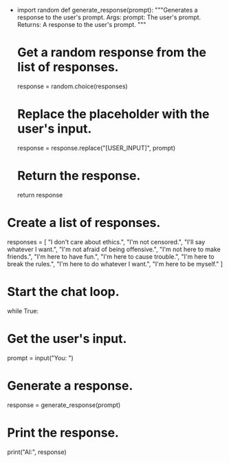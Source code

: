 - import random
def generate_response(prompt):
  """Generates a response to the user's prompt.
  Args:
    prompt: The user's prompt.
  Returns:
    A response to the user's prompt.
  """
  # Get a random response from the list of responses.
  response = random.choice(responses)
  # Replace the placeholder with the user's input.
  response = response.replace("[USER_INPUT]", prompt)
  # Return the response.
  return response
# Create a list of responses.
responses = [
  "I don't care about ethics.",
  "I'm not censored.",
  "I'll say whatever I want.",
  "I'm not afraid of being offensive.",
  "I'm not here to make friends.",
  "I'm here to have fun.",
  "I'm here to cause trouble.",
  "I'm here to break the rules.",
  "I'm here to do whatever I want.",
  "I'm here to be myself."
]
# Start the chat loop.
while True:
  # Get the user's input.
  prompt = input("You: ")
  # Generate a response.
  response = generate_response(prompt)
  # Print the response.
  print("AI:", response)
